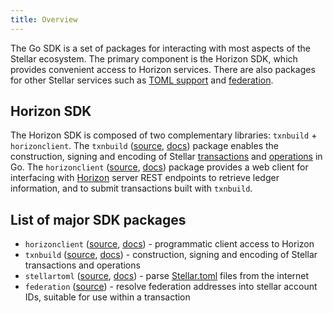 ```yaml
---
title: Overview
---
```


The Go SDK is a set of packages for interacting with most aspects of the Stellar ecosystem. The primary component is the Horizon SDK, which provides convenient access to Horizon services. There are also packages for other Stellar services such as [TOML support](https://github.com/stellar/stellar-protocol/blob/master/ecosystem/sep-0001.md) and [federation](https://github.com/stellar/stellar-protocol/blob/master/ecosystem/sep-0002.md).

## Horizon SDK

The Horizon SDK is composed of two complementary libraries: `txnbuild` + `horizonclient`.
The `txnbuild` ([source](https://github.com/TosinShada/monorepo/tree/master/txnbuild), [docs](https://godoc.org/github.com/TosinShada/monorepo/txnbuild)) package enables the construction, signing and encoding of Stellar [transactions](https://developers.stellar.org/docs/glossary/transactions/) and [operations](https://developers.stellar.org/docs/start/list-of-operations/) in Go. The `horizonclient` ([source](https://github.com/TosinShada/monorepo/tree/master/clients/horizonclient), [docs](https://godoc.org/github.com/TosinShada/monorepo/clients/horizonclient)) package provides a web client for interfacing with [Horizon](https://developers.stellar.org/docs/start/introduction/) server REST endpoints to retrieve ledger information, and to submit transactions built with `txnbuild`.

## List of major SDK packages

- `horizonclient` ([source](https://github.com/TosinShada/monorepo/tree/master/clients/horizonclient), [docs](https://godoc.org/github.com/TosinShada/monorepo/clients/horizonclient)) - programmatic client access to Horizon
- `txnbuild` ([source](https://github.com/TosinShada/monorepo/tree/master/txnbuild), [docs](https://godoc.org/github.com/TosinShada/monorepo/txnbuild)) - construction, signing and encoding of Stellar transactions and operations
- `stellartoml` ([source](https://github.com/TosinShada/monorepo/tree/master/clients/stellartoml), [docs](https://godoc.org/github.com/TosinShada/monorepo/clients/stellartoml)) - parse [Stellar.toml](../../guides/concepts/stellar-toml.md) files from the internet
- `federation` ([source](https://godoc.org/github.com/TosinShada/monorepo/clients/federation)) - resolve federation addresses  into stellar account IDs, suitable for use within a transaction

